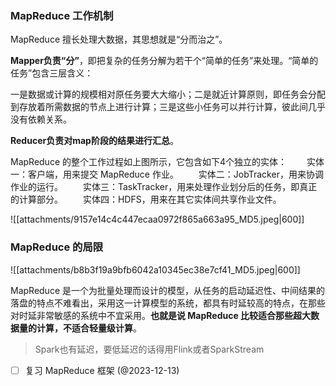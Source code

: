 ### MapReduce 工作机制

MapReduce 擅长处理大数据，其思想就是“分而治之”。

**Mapper负责“分”**，即把复杂的任务分解为若干个“简单的任务”来处理。“简单的任务”包含三层含义：

一是数据或计算的规模相对原任务要大大缩小；二是就近计算原则，即任务会分配到存放着所需数据的节点上进行计算；三是这些小任务可以并行计算，彼此间几乎没有依赖关系。

**Reducer负责对map阶段的结果进行汇总**。

MapReduce 的整个工作过程如上图所示，它包含如下4个独立的实体：
　　实体一：客户端，用来提交 MapReduce 作业。
　　实体二：JobTracker，用来协调作业的运行。
　　实体三：TaskTracker，用来处理作业划分后的任务，即真正的计算部分。
　　实体四：HDFS，用来在其它实体间共享作业文件。

![[attachments/9157e14c4c447ecaa0972f865a663a95_MD5.jpeg|600]]

### MapReduce 的局限

![[attachments/b8b3f19a9bfb6042a10345ec38e7cf41_MD5.jpeg|600]]

MapReduce 是一个为批量处理而设计的模型，从任务的启动延迟性、中间结果的落盘的特点不难看出，采用这一计算模型的系统，都具有时延较高的特点，在那些对时延非常敏感的系统中不宜采用。**也就是说 MapReduce 比较适合那些超大数据量的计算，不适合轻量级计算**。


> Spark也有延迟，要低延迟的话得用Flink或者SparkStream


- [ ] 复习 MapReduce 框架 (@2023-12-13)

